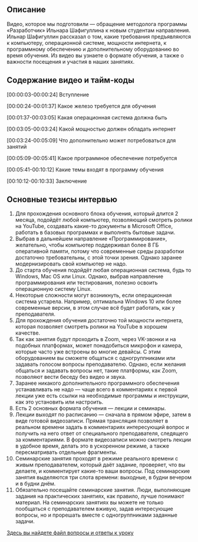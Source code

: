 ## Описание

Видео, которое мы подготовили — обращение методолога программы «Разработчик» Ильнара Шафигуллина к новым студентам направления. Ильнар Шафигуллин рассказал о том, какие требования предъявляются к компьютеру, операционной системе, мощности интернета, к программному обеспечению и дополнительному оборудованию во время обучения. Из видео вы узнаете о формате обучения, а также о важности посещения и участия в наших занятиях.

## Содержание видео и тайм-коды

[00:00:03-00:00:24] Вступление

[00:00:24-00:01:37] Какое железо требуется для обучения

[00:01:37-00:03:05] Какая операционная система должна быть

[00:03:05-00:03:24] Какой мощностью должен обладать интернет

[00:03:24-00:05:09] Что дополнительно может потребоваться для занятий

[00:05:09-00:05:41] Какое программное обеспечение потребуется

[00:05:41-00:10:12] Какие темы входят в программу обучения

[00:10:12-00:10:33] Заключение

## Основные тезисы интервью
1. Для прохождения основного блока обучения, который длится 2 месяца, подойдёт любой компьютер, позволяющий смотреть ролики на YouTube, создавать какие-то документы в Microsoft Office, работать в базовых программах и выполнять бытовые задачи.
2. Выбрав в дальнейшем направление «Программирование», желательно, чтобы компьютер поддерживал более 8 ГБ оперативной памяти, потому что современные среды разработки достаточно требовательны, с этой точки зрения. Однако заранее модернизировать свой компьютер не надо.
3. До старта обучения подойдёт любая операционная система, будь то Windows, Mac OS или Linux. Однако, выбрав направление программирования или тестирования, полезно освоить операционную систему Linux.
4. Некоторые сложности могут возникнуть, если операционная система устарела. Например, оптимальна Windows 10 или более современные версии, в этом случае всё будет работать, как у преподавателя.
5. Для прохождения обучения достаточно той мощности интернета, которая позволяет смотреть ролики на YouTube в хорошем качестве.
6. Так как занятия будут проходить в Zoom, через VK-звонки и на подобных платформах, может понадобиться микрофон и камера, которые часто уже встроены во многие девайсы. С этим оборудованием вы сможете общаться с одногруппниками или задавать голосом вопросы преподавателю. Однако, если желания общаться и задавать вопросы нет, такие платформы, как Zoom, позволяют вести беседу без видео и звука.
7. Заранее никакого дополнительного программного обеспечения устанавливать не надо — чаще всего в комментариях к первой лекции уже есть ссылки на необходимые программы и инструкции, как это установить или настроить.
8. Есть 2 основных формата обучения — лекции и семинары.
9. Лекции выходят по расписанию — сначала в прямом эфире, затем в виде готовой видеозаписи. Прямая трансляция позволяет в реальном времени задать в комментариях интересующий вопрос и получить на него ответ от специального преподавателя, следящего за комментариями. В формате видеозаписи можно смотреть лекции в удобное время, делать это в ускоренном режиме, а также пересматривать отдельные фрагменты.
10. Семинарские занятия проходят в режиме реального времени с живым преподавателем, который даёт задание, проверяет, что вы делаете, и комментирует какие-то ваши вопросы. Под семинарские занятия выделяются три слота времени: выходные, в будни вечером и в будни днём.
11. Обязательно посещайте семинарские занятия. Люди, выполняющие задания на практических занятиях, как правило, лучше понимают материал. На семинарских занятиях вы можете не только пообщаться с преподавателем вживую, задав интересующие вопросы, но и прорешать вместе с одногруппниками заданные задачи.

[Здесь вы найдете файл вопросы и ответы к уроку](./%D0%9F%D0%BE%D0%B4%D0%B3%D0%BE%D1%82%D0%BE%D0%B2%D0%BA%D0%B0%20%D0%BD%D0%B0%20%D0%A0%D0%B0%D0%B7%D1%80%D0%B0%D0%B1%D0%BE%D1%82%D1%87%D0%B8%D0%BA%D0%B5.%20%D0%9F%D1%80%D0%BE%20%D1%82%D0%B5%D1%85%D0%BD%D0%B8%D1%87%D0%B5%D1%81%D0%BA%D0%BE%D0%B5%20%D0%BE%D1%81%D0%BD%D0%B0%D1%89%D0%B5%D0%BD%D0%B8%D0%B5%20%D1%81%20%D0%98%D0%BB%D1%8C%D0%BD%D0%B0%D1%80%D0%BE%D0%BC%20%D0%A8%D0%B0%D1%84%D0%B8%D0%B3%D1%83%D0%BB%D0%BB%D0%B8%D0%BD%D1%8B%D0%BC.pdf)